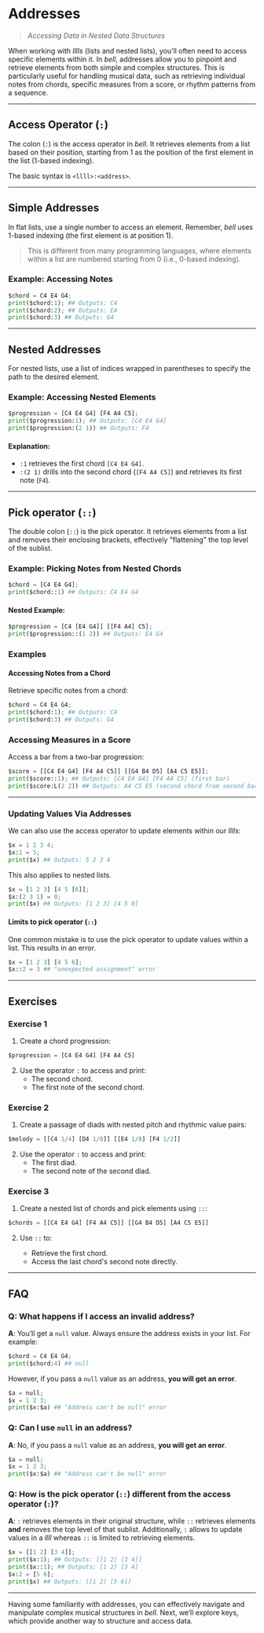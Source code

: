 # Addresses

> _Accessing Data in Nested Data Structures_

When working with _lllls_ (lists and nested lists), you'll often need to access specific elements within it. In _bell_, addresses allow you to pinpoint and retrieve elements from both simple and complex structures. This is particularly useful for handling musical data, such as retrieving individual notes from chords, specific measures from a score, or rhythm patterns from a sequence.

---

## Access Operator (`:`)

The colon (`:`) is the access operator in _bell_. It retrieves elements from a list based on their position, starting from 1 as the position of the first element in the list (1-based indexing).

The basic syntax is `<llll>:<address>`.

---

## Simple Addresses

In flat lists, use a single number to access an element. Remember, _bell_ uses 1-based indexing (the first element is at position 1).

> This is different from many programming languages, where elements within a list are numbered starting from 0 (i.e., 0-based indexing).

### Example: Accessing Notes

```py
$chord = C4 E4 G4;
print($chord:1); ## Outputs: C4
print($chord:2); ## Outputs: E4
print($chord:3) ## Outputs: G4
```

---

## Nested Addresses

For nested lists, use a list of indices wrapped in parentheses to specify the path to the desired element.

### Example: Accessing Nested Elements

```py
$progression = [C4 E4 G4] [F4 A4 C5];
print($progression:1); ## Outputs: [C4 E4 G4]
print($progression:(2 1)) ## Outputs: F4
```

#### Explanation:

- `:1` retrieves the first chord `[C4 E4 G4]`.
- `:(2 1)` drills into the second chord (`[F4 A4 C5]`) and retrieves its first note (`F4`).

---

## Pick operator (`::`)

The double colon (`::`) is the pick operator. It retrieves elements from a list and removes their enclosing brackets, effectively "flattening" the top level of the sublist.

### Example: Picking Notes from Nested Chords

```py
$chord = [C4 E4 G4];
print($chord::1) ## Outputs: C4 E4 G4
```

#### Nested Example:

```py
$progression = [C4 [E4 G4]] [[F4 A4] C5];
print($progression::(1 2)) ## Outputs: E4 G4
```

### Examples

#### Accessing Notes from a Chord

Retrieve specific notes from a chord:

```py
$chord = C4 E4 G4;
print($chord:1); ## Outputs: C4
print($chord:3) ## Outputs: G4
```

### Accessing Measures in a Score

Access a bar from a two-bar progression:

```py
$score = [[C4 E4 G4] [F4 A4 C5]] [[G4 B4 D5] [A4 C5 E5]];
print($score::1); ## Outputs: [C4 E4 G4] [F4 A4 C5] (first bar)
print($score:L(2 2)) ## Outputs: A4 C5 E5 (second chord from second bar)
```

---

### Updating Values Via Addresses

We can also use the access operator to update elements within our _lllls_:

```py
$x = 1 2 3 4;
$x:1 = 5;
print($x) ## Outputs: 5 2 3 4
```

This also applies to nested lists.

```py
$x = [1 2 3] [4 5 [6]];
$x:(2 3 1) = 0;
print($x) ## Outputs: [1 2 3] [4 5 0]
```

#### Limits to pick operator (`::`)

One common mistake is to use the pick operator to update values within a list. This results in an error.

```py
$x = [1 2 3] [4 5 6];
$x::2 = 3 ## "unexpected assignment" error
```

---

## Exercises

### Exercise 1

1. Create a chord progression:

```py
$progression = [C4 E4 G4] [F4 A4 C5]
```

2. Use the operator `:` to access and print:
   - The second chord.
   - The first note of the second chord.

### Exercise 2

1. Create a passage of diads with nested pitch and rhythmic value pairs:

```py
$melody = [[C4 1/4] [D4 1/8]] [[E4 1/8] [F4 1/2]]
```

2. Use the operator `:` to access and print:
   - The first diad.
   - The second note of the second diad.

### Exercise 3

1. Create a nested list of chords and pick elements using `::`:

```py
$chords = [[C4 E4 G4] [F4 A4 C5]] [[G4 B4 D5] [A4 C5 E5]]
```

2. Use `::` to:

   - Retrieve the first chord.
   - Access the last chord's second note directly.

---

## FAQ

### Q: What happens if I access an invalid address?

**A**: You’ll get a `null` value. Always ensure the address exists in your list. For example:

```py
$chord = C4 E4 G4;
print($chord:4) ## null
```

However, if you pass a `null` value as an address, **you will get an error**.

```py
$a = null;
$x = 1 2 3;
print($x:$a) ## "Address can't be null" error
```

### Q: Can I use `null` in an address?

**A**: No, if you pass a `null` value as an address, **you will get an error**.

```py
$a = null;
$x = 1 2 3;
print($x:$a) ## "Address can't be null" error
```

### Q: How is the pick operator (`::`) different from the access operator (`:`)?

**A**: `:` retrieves elements in their original structure, while `::` retrieves elements **and** removes the top level of that sublist. Additionally, `:` allows to update values in a _llll_ whereas `::` is limited to retrieving elements.

```py
$x = [[1 2] [3 4]];
print($x:1); ## Outputs: [[1 2] [3 4]]
print($x::1); ## Outputs: [1 2] [3 4]
$x:2 = [5 6];
print($x) ## Outputs: [[1 2] [5 6]]
```

---

Having some familiarity with addresses, you can effectively navigate and manipulate complex musical structures in _bell_. Next, we’ll explore keys, which provide another way to structure and access data.
